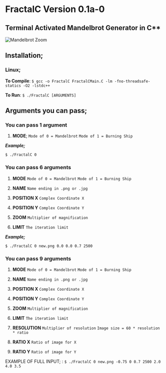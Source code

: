 
# FractalC  Version 0.1a-0
## Terminal Activated Mandelbrot Generator in C**
![Mandelbrot Zoom](https://i.imgur.com/lg1nzW1.png)
## Installation;
### Linux;
**To Compile**: `$ gcc -o FractalC FractalCMain.C -lm -fno-threadsafe-statics -O2 -lstdc++`

**To Run**: `$ ./FractalC [ARGUMENTS]`
## Arguments you can pass;

### You can pass 1 argument
1. **MODE**;
`Mode of 0 = Mandelbrot`
`Mode of 1 = Burning Ship`

***Example;***
```
$ ./FractalC 0
```
	
### You can pass 6 arguments
1. **MODE**
	`Mode of 0 = Mandelbrot`
	`Mode of 1 = Burning Ship`
3. **NAME**
	`Name ending in .png or .jpg`
	
4. **POSITION X**
	 `Complex Coordinate X`
5.  **POSITION Y**
	`Complex Coordinate Y`
6. **ZOOM**
	`Multiplier of magnification`

7. **LIMIT**
	`The iteration limit`

***Example;***
```
$ ./FractalC 0 new.png 0.0 0.0 0.7 2500
```
### You can pass 9 arguments
1. **MODE**
	`Mode of 0 = Mandelbrot`
	`Mode of 1 = Burning Ship`
2. **NAME**
	`Name ending in .png or .jpg`
	
3. **POSITION X**
	 `Complex Coordinate X`
4.  **POSITION Y**
	`Complex Coordinate Y`
5. **ZOOM**
	`Multiplier of magnification`

6. **LIMIT**
	`The iteration limit`


7. **RESOLUTION**
	`Multiplier of resolution`
	`Image size = 60 * resolution * ratio`

8. **RATIO X**
	`Ratio of image for X`
10. **RATIO Y**
	`Ratio of image for Y`
	
EXAMPLE OF FULL INPUT;
: `$ ./FractalC 0 new.png -0.75 0 0.7 2500 2.0 4.0 3.5`
